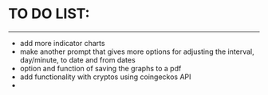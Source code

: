# TO DO LIST:
------------------
- add more indicator charts
- make another prompt that gives more options for adjusting the interval, day/minute, to date and from dates
- option and function of saving the graphs to a pdf
- add functionality with cryptos using coingeckos API 
- 
